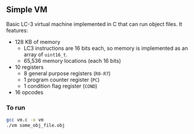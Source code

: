 ## Simple VM
Basic LC-3 virtual machine implemented in C that can run object files. 
It features:
- 128 KB of memory
  - LC3 instructions are 16 bits each, so memory is implemented as an array of `uint16_t`.
  - 65,536 memory locations (each 16 bits)
- 10 registers
  - 8 general purpose registers (`R0-R7`)
  - 1 program counter register (`PC`)
  - 1 condition flag register (`COND`)
- 16 opcodes

### To run
```bash
gcc vm.c -o vm
./vm some_obj_file.obj
```